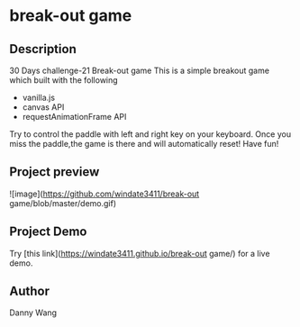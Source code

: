 # break-out game

## Description
30 Days challenge-21 Break-out game
This is a simple breakout game which built with the following
+ vanilla.js
+ canvas API
+ requestAnimationFrame API

Try to control the paddle with left and right key on your keyboard. 
Once you miss the paddle,the game is there and will automatically reset!
Have fun!
## Project preview

![image](https://github.com/windate3411/break-out game/blob/master/demo.gif)

## Project Demo

Try [this link](https://windate3411.github.io/break-out game/) for a live demo.

## Author
Danny Wang
